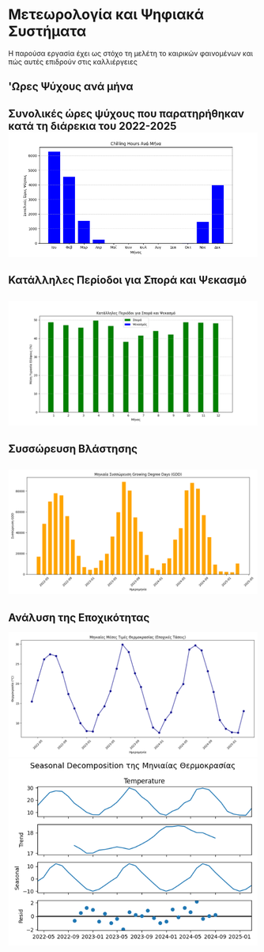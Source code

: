# Μετεωρολογία και Ψηφιακά Συστήματα
 Η παρούσα εργασία έχει ως στόχο τη μελέτη το καιρικών φαινομένων και πώς αυτές επιδρούν στις καλλιέργειες
 ## 'Ωρες Ψύχους ανά μήνα
 Συνολικές ώρες ψύχους που παρατηρήθηκαν κατά τη διάρεκια του 2022-2025 
 ![image1](images/chilling.png)
 ---
 ## Κατάλληλες Περίοδοι για Σπορά και Ψεκασμό

 ![image2](images/jece.png)
 ---
 ## Συσσώρευση Βλάστησης 
 ![image3](images/monthly_GDD.png)
 ---
 ## Ανάλυση της Εποχικότητας 
 ![image5](images/seasonal_trends_temperature.png)
 ![image4](images/seasonal_decomposition_temperature.png)

